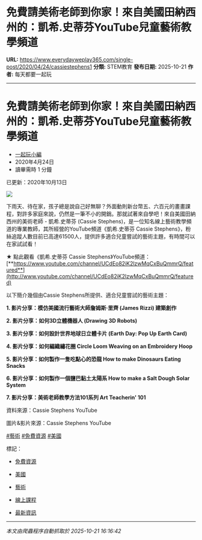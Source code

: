 # 免費請美術老師到你家！來自美國田納西州的：凱希.史蒂芬YouTube兒童藝術教學頻道

**URL:** https://www.everydayweplay365.com/single-post/2020/04/24/cassiestephens1
**分類:** STEM教育
**發布日期:** 2025-10-21
**作者:** 每天都要一起玩

---

# 免費請美術老師到你家！來自美國田納西州的：凱希.史蒂芬YouTube兒童藝術教學頻道

  * [一起玩小編](https://www.everydayweplay365.com/profile/7ed3b36a-475d-4d3d-b219-ead5fbbcccf1/profile)
  * 2020年4月24日
  * 讀畢需時 1 分鐘



已更新：2020年10月13日

  


![](https://static.wixstatic.com/media/d57202_4f18aaf798264364907f3b52b6282bc4~mv2.png/v1/fill/w_49,h_23,al_c,q_85,usm_0.66_1.00_0.01,blur_2,enc_avif,quality_auto/d57202_4f18aaf798264364907f3b52b6282bc4~mv2.png)

下雨天、待在家，孩子總是說自己好無聊？外面動則新台幣五、六百元的畫畫課程，對許多家庭來說，仍然是一筆不小的開銷。那就試著來自學吧！來自美國田納西州的美術老師 - 凱希.史蒂芬 (Cassie Stephens)，是一位知名線上藝術教學頻道的專業教師，其所經營的YouTube頻道《凱希.史蒂芬 Cassie Stephens》，粉絲追蹤人數目前已高達61500人，提供許多適合兒童嘗試的藝術主題，有時間可以在家試試看！

  


★ 點此觀看《凱希.史蒂芬 Cassie Stephens》YouTube頻道：[**https://www.youtube.com/channel/UCdEo82iK2lzwMqCxBuQmmrQ/featured**](http://www.youtube.com/channel/UCdEo82iK2lzwMqCxBuQmmrQ/featured)

  


以下簡介幾個由Cassie Stephens所提供、適合兒童嘗試的藝術主題：

  


**1\. 影片分享：模仿美國流行藝術大師詹姆斯·里齊 (James Rizzi) 建築創作**

  


**2\. 影片分享：如何3D立體機器人 (Drawing 3D Robots)**

  


**3\. 影片分享：如何設計世界地球日立體卡片 (Earth Day: Pop Up Earth Card)**

  


**4\. 影片分享：如何編織繡花圈 Circle Loom Weaving on an Embroidery Hoop**

  


**5\. 影片分享：如何製作一隻吃點心的恐龍 How to make Dinosaurs Eating Snacks**

  


**6\. 影片分享：如何製作一個鹽巴黏土太陽系 How to make a Salt Dough Solar System**

  


**7\. 影片分享：美術老師教學方法101系列 Art Teacherin' 101**

  


資料來源：Cassie Stephens YouTube

圖片&影片來源：Cassie Stephens YouTube

  


[#藝術](https://www.everydayweplay365.com/home/hashtags/藝術) [#免費資源](https://www.everydayweplay365.com/home/hashtags/免費資源) [#美國](https://www.everydayweplay365.com/home/hashtags/美國)

標記：

  * [免費資源](https://www.everydayweplay365.com/home/tags/免費資源)
  * [美國](https://www.everydayweplay365.com/home/tags/美國)
  * [藝術](https://www.everydayweplay365.com/home/tags/藝術)
  * [線上課程](https://www.everydayweplay365.com/home/tags/線上課程)



  * [最新資訊](https://www.everydayweplay365.com/home/categories/最新資訊)




---

*本文由爬蟲程序自動抓取於 2025-10-21 16:16:42*
